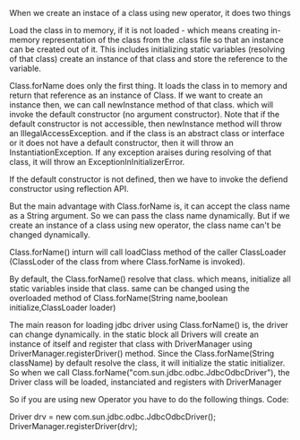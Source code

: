 When we create an instace of a class using new operator, it does two things

Load the class in to memory, if it is not loaded - which means creating in-memory representation of the class from the .class file so that an instance can be created out of it. This includes initializing static variables (resolving of that class)
create an instance of that class and store the reference to the variable.

Class.forName does only the first thing. It loads the class in to memory and return that reference as an instance of Class. If we want to create an instance then, we can call newInstance method of that class. which will invoke the default constructor (no argument constructor). Note that if the default constructor is not accessible, then newInstance method will throw an IllegalAccessException. and if the class is an abstract class or interface or it does not have a default constructor, then it will throw an InstantiationException. If any exception araises during resolving of that class, it will throw an ExceptionInInitializerError.

If the default constructor is not defined, then we have to invoke the defiend constructor using reflection API.

But the main advantage with Class.forName is, it can accept the class name as a String argument. So we can pass the class name dynamically. But if we create an instance of a class using new operator, the class name can't be changed dynamically.

Class.forName() inturn will call loadClass method of the caller ClassLoader (ClassLoder of the class from where Class.forName is invoked).

By default, the Class.forName() resolve that class. which means, initialize all static variables inside that class. same can be changed using the overloaded method of Class.forName(String name,boolean initialize,ClassLoader loader)

The main reason for loading jdbc driver using Class.forName() is, the driver can change dynamically. in the static block all Drivers will create an instance of itself and register that class with DriverManager using DriverManager.registerDriver() method. Since the Class.forName(String className) by default resolve the class, it will initialize the static initializer. So when we call Class.forName("com.sun.jdbc.odbc.JdbcOdbcDriver"), the Driver class will be loaded, instanciated and registers with DriverManager

So if you are using new Operator you have to do the following things.
Code:

Driver drv = new com.sun.jdbc.odbc.JdbcOdbcDriver();
DriverManager.registerDriver(drv);
